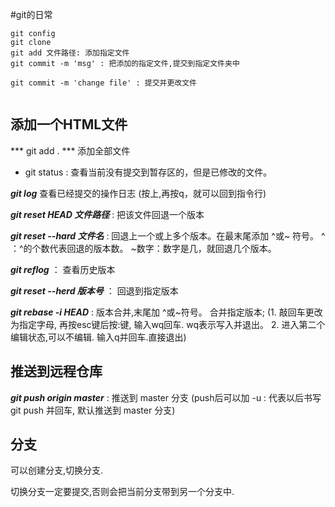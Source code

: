#git的日常 
``` 
git config  
git clone  
git add 文件路径: 添加指定文件
git commit -m 'msg' : 把添加的指定文件,提交到指定文件夹中

git commit -m 'change file' : 提交并更改文件


``` 


## 添加一个HTML文件 
 
*** git add . ***  添加全部文件 

- git status : 查看当前没有提交到暂存区的，但是已修改的文件。

***git  log*** 查看已经提交的操作日志  (按上,再按q，就可以回到指令行)

***git reset HEAD 文件路径*** : 把该文件回退一个版本

***git reset --hard 文件名*** : 回退上一个或上多个版本。在最末尾添加 ^或~ 符号。   ^ ：^的个数代表回退的版本数。  ~数字：数字是几，就回退几个版本。

***git reflog*** ： 查看历史版本

***git reset --herd 版本号*** ： 回退到指定版本

***git rebase -i HEAD*** : 版本合并,末尾加 ^或~符号。 合并指定版本; (1. 敲回车更改为指定字母, 再按esc键后按:键, 输入wq回车. wq表示写入并退出。   2. 进入第二个编辑状态,可以不编辑. 输入q并回车.直接退出)

## 推送到远程仓库

***git push origin master*** : 推送到 master 分支 (push后可以加 -u : 代表以后书写git push 并回车, 默认推送到 master 分支)


## 分支
可以创建分支,切换分支.

切换分支一定要提交,否则会把当前分支带到另一个分支中.




